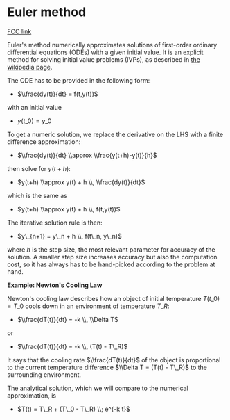 # Euler method

[FCC link](https://www.freecodecamp.org/learn/coding-interview-prep/rosetta-code/euler-method)

Euler's method numerically approximates solutions of first-order ordinary
differential equations (ODEs) with a given initial value. It is an explicit
method for solving initial value problems (IVPs), as described in
[the wikipedia page](https://en.wikipedia.org/wiki/Euler%20method "wp: Euler method").

The ODE has to be provided in the following form:

- $\\frac{dy(t)}{dt} = f(t,y(t))$

with an initial value

- $y(t\_0) = y\_0$

To get a numeric solution, we replace the derivative on the LHS with a finite
difference approximation:

- $\\frac{dy(t)}{dt} \\approx \\frac{y(t+h)-y(t)}{h}$

then solve for $y(t+h)$:

- $y(t+h) \\approx y(t) + h \\, \\frac{dy(t)}{dt}$

which is the same as

- $y(t+h) \\approx y(t) + h \\, f(t,y(t))$

The iterative solution rule is then:

- $y\_{n+1} = y\_n + h \\, f(t\_n, y\_n)$

where $h$ is the step size, the most relevant parameter for accuracy of the
solution. A smaller step size increases accuracy but also the computation cost,
so it has always has to be hand-picked according to the problem at hand.

**Example: Newton's Cooling Law**

Newton's cooling law describes how an object of initial temperature
$T(t\_0) = T\_0$ cools down in an environment of temperature $T\_R$:

- $\\frac{dT(t)}{dt} = -k \\, \\Delta T$

or

- $\\frac{dT(t)}{dt} = -k \\, (T(t) - T\_R)$

It says that the cooling rate $\\frac{dT(t)}{dt}$ of the object is proportional
to the current temperature difference $\\Delta T = (T(t) - T\_R)$ to the
surrounding environment.

The analytical solution, which we will compare to the numerical approximation,
is

- $T(t) = T\_R + (T\_0 - T\_R) \\; e^{-k t}$
